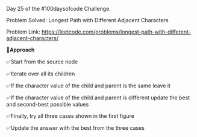 Day 25 of the #100daysofcode Challenge.



Problem Solved: Longest Path with Different Adjacent Characters

Problem Link: https://leetcode.com/problems/longest-path-with-different-adjacent-characters/



📌𝐀𝐩𝐩𝐫𝐨𝐚𝐜𝐡



✅Start from the source node

✅Iterate over all its children

✅If the character value of the child and parent is the same leave it

✅If the character value of the child and parent is different update the best and second-best possible values

✅Finally, try all three cases shown in the first figure

✅Update the answer with the best from the three cases
